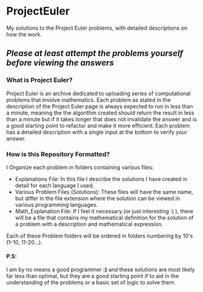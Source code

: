 # ProjectEuler
My solutions to the Project Euler problems, with detailed descriptions on how the work.

## ***Please at least attempt the problems yourself before viewing the answers***

### What is Project Euler?
Project Euler is an archive dedicated to uploading series of computational problems that involve mathematics.
Each problem as stated in the description of the Project Euler page is always expected to run in less than a 
minute, meaning the the algorithm created should return the result in less than a minute but if it takes longer
that does not invalidate the answer and is a good starting point to refactor and make it more efficient. Each 
problem has a detailed description with a single input at the bottom to verify your answer.

### How is this Repository Formatted?
I Organize each problem in folders containing various files:
- Explanations File: In this file I describe the solutions I have created in detail for each language I used.
- Various Problem Files (Solutions): These files will have the same name, but differ in the file extension where
the solution can be viewed in various programming languages.
- Math_Explanation File: If I feel it necessary (or just interesting :) ), there will be a file that contains my 
mathematical definition for the solution of a problem with a description and mathematical expression.

Each of these Problem folders will be ordered in folders numbering by 10's (1-10, 11-20...).

#### P.S: 
I am by no means a good programmer **:)** and these solutions are most likely far less than optimal, but they
are a good starting point if to aid in the understanding of the problems or a basic set of logic to solve them.
